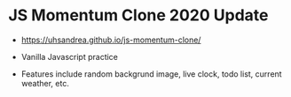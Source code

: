 # JS Momentum Clone 2020 Update

- https://uhsandrea.github.io/js-momentum-clone/

- Vanilla Javascript practice

- Features include random backgrund image, live clock, todo list, current weather, etc.

